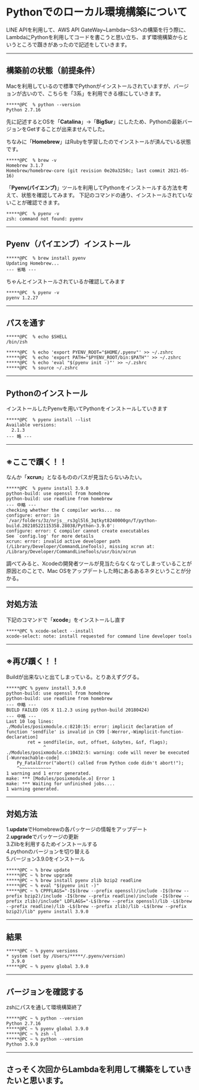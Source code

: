 # Pythonでのローカル環境構築について
LINE APIを利用して、AWS API GateWay~Lambda〜S3への構築を行う際に、LambdaにPythonを利用してコードを書こうと思い立ち、まず環境構築からというところで躓きがあったので記述をしていきます。

---

## 構築前の状態（前提条件）
Macを利用しているので標準でPythonがインストールされていますが、バージョンが古いので、こちらを「3系」を利用できる様にしていきます。
```
*****@PC  % python --version
Python 2.7.16
```

先に記述するとOSを「**Catalina**」→「**BigSur**」にしたため、Pythonの最新バージョンをGetすることが出来ませんでした。

ちなみに「**Homebrew**」はRubyを学習したのでインストールが済んでいる状態です。
```
*****@PC  % brew -v
Homebrew 3.1.7
Homebrew/homebrew-core (git revision 0e20a3258c; last commit 2021-05-16)
```
「**Pyenv(パイエンブ)**」ツールを利用してPythonをインストールする方法を考えて、状態を確認してみます。
下記のコマンドの通り、インストールされていないことが確認できます。
```
*****@PC  % pyenv -v
zsh: command not found: pyenv
```
___
## Pyenv（パイエンブ）インストール
```
*****@PC  % brew install pyenv
Updating Homebrew...
--- 省略 ---
```
ちゃんとインストールされているか確認してみます
```
*****@PC  % pyenv -v
pyenv 1.2.27
```
---
## パスを通す
```
*****@PC  % echo $SHELL
/bin/zsh
```
```
*****@PC  % echo 'export PYENV_ROOT="$HOME/.pyenv"' >> ~/.zshrc
*****@PC  % echo 'export PATH="$PYENV_ROOT/bin:$PATH"' >> ~/.zshrc
*****@PC  % echo 'eval "$(pyenv init -)"' >> ~/.zshrc
*****@PC  % source ~/.zshrc
```
---
## Pythonのインストール
インストールしたPyenvを用いてPythonをインストールしていきます
```
*****@PC  % pyenv install --list
Available versions:
  2.1.3
--- 略 --- 
```
---
## ※ここで躓く！！
なんか「**xcrun**」となるもののパスが見当たらないみたい。
```
*****@PC  % pyenv install 3.9.0
python-build: use openssl from homebrew
python-build: use readline from homebrew
--- 中略 ---
checking whether the C compiler works... no
configure: error: in `/var/folders/3z/nrjs__rs3gl5l6_3qtkyt8240000gn/T/python-build.20210522115358.28038/Python-3.9.0':
configure: error: C compiler cannot create executables
See `config.log' for more details
xcrun: error: invalid active developer path (/Library/Developer/CommandLineTools), missing xcrun at: /Library/Developer/CommandLineTools/usr/bin/xcrun
```
調べてみると、Xcodeの開発者ツールが見当たらなくなってしまっていることが原因とのことで、Mac OSをアップデートした時にあるあるネタということが分かる。

---

## 対処方法
下記のコマンドで「**xcode**」をインストールし直す
```
*****@PC % xcode-select --install
xcode-select: note: install requested for command line developer tools
```
---
## ※再び躓く！！
Buildが出来ないと出てしまっている。とりあえずググる。
```
*****@PC % pyenv install 3.9.0
python-build: use openssl from homebrew
python-build: use readline from homebrew
--- 中略 ---
BUILD FAILED (OS X 11.2.3 using python-build 20180424)
--- 中略 ---
Last 10 log lines:
./Modules/posixmodule.c:8210:15: error: implicit declaration of function 'sendfile' is invalid in C99 [-Werror,-Wimplicit-function-declaration]
        ret = sendfile(in, out, offset, &sbytes, &sf, flags);
              ^
./Modules/posixmodule.c:10432:5: warning: code will never be executed [-Wunreachable-code]
    Py_FatalError("abort() called from Python code didn't abort!");
    ^~~~~~~~~~~~~
1 warning and 1 error generated.
make: *** [Modules/posixmodule.o] Error 1
make: *** Waiting for unfinished jobs....
1 warning generated.
```
---
## 対処方法
1.**update**でHomebrewの各パッケージの情報をアップデート  
2.**upgrade**でパッケージの更新  
3.Zlibを利用するためインストールする  
4.pythonのバージョンを切り替える  
5.バージョン3.9.0をインストール
```
*****@PC ~ % brew update
*****@PC ~ % brew upgrade
*****@PC ~ % brew install pyenv zlib bzip2 readline
*****@PC ~ % eval "$(pyenv init -)"
*****@PC ~ % CPPFLAGS="-I$(brew --prefix openssl)/include -I$(brew --prefix bzip2)/include -I$(brew --prefix readline)/include -I$(brew --prefix zlib)/include" LDFLAGS="-L$(brew --prefix openssl)/lib -L$(brew --prefix readline)/lib -L$(brew --prefix zlib)/lib -L$(brew --prefix bzip2)/lib" pyenv install 3.9.0
```
---
## 結果
```
*****@PC ~ % pyenv versions
* system (set by /Users/*****/.pyenv/version)
  3.9.0
*****@PC ~ % pyenv global 3.9.0
```
---
## バージョンを確認する
zshにパスを通して環境構築終了
```
*****@PC ~ % python --version
Python 2.7.16
*****@PC ~ % pyenv global 3.9.0
*****@PC ~ % zsh -l
*****@PC ~ % python --version
Python 3.9.0
```
---
## さっそく次回からLambdaを利用して構築をしていきたいと思います。
